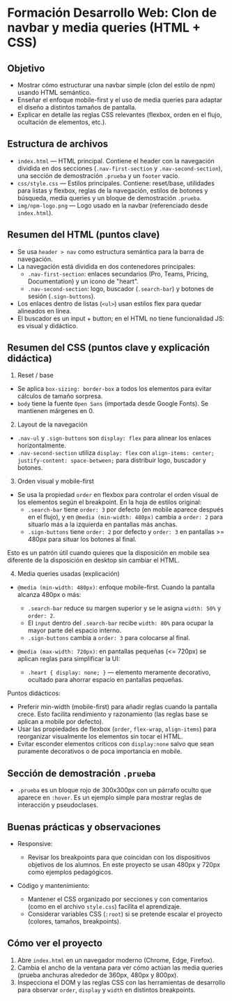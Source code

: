 
# Formación Desarrollo Web: Clon de navbar y media queries (HTML + CSS)

## Objetivo

- Mostrar cómo estructurar una navbar simple (clon del estilo de npm) usando HTML semántico.
- Enseñar el enfoque mobile-first y el uso de media queries para adaptar el diseño a distintos tamaños de pantalla.
- Explicar en detalle las reglas CSS relevantes (flexbox, orden en el flujo, ocultación de elementos, etc.).

## Estructura de archivos

- `index.html` — HTML principal. Contiene el header con la navegación dividida en dos secciones (`.nav-first-section` y `.nav-second-section`), una sección de demostración `.prueba` y un `footer` vacío.
- `css/style.css` — Estilos principales. Contiene: reset/base, utilidades para listas y flexbox, reglas de la navegación, estilos de botones y búsqueda, media queries y un bloque de demostración `.prueba`.
- `img/npm-logo.png` — Logo usado en la navbar (referenciado desde `index.html`).

## Resumen del HTML (puntos clave)

- Se usa `header > nav` como estructura semántica para la barra de navegación.
- La navegación está dividida en dos contenedores principales:
	- `.nav-first-section`: enlaces secundarios (Pro, Teams, Pricing, Documentation) y un icono de "heart".
	- `.nav-second-section`: logo, buscador (`.search-bar`) y botones de sesión (`.sign-buttons`).
- Los enlaces dentro de listas (`<ul>`) usan estilos flex para quedar alineados en línea.
- El buscador es un input + button; en el HTML no tiene funcionalidad JS: es visual y didáctico.

## Resumen del CSS (puntos clave y explicación didáctica)

1) Reset / base

- Se aplica `box-sizing: border-box` a todos los elementos para evitar cálculos de tamaño sorpresa.
- `body` tiene la fuente `Open Sans` (importada desde Google Fonts). Se mantienen márgenes en 0.

2) Layout de la navegación

- `.nav-ul` y `.sign-buttons` son `display: flex` para alinear los enlaces horizontalmente.
- `.nav-second-section` utiliza `display: flex` con `align-items: center; justify-content: space-between;` para distribuir logo, buscador y botones.

3) Orden visual y mobile-first

- Se usa la propiedad `order` en flexbox para controlar el orden visual de los elementos según el breakpoint. En la hoja de estilos original:
	- `.search-bar` tiene `order: 3` por defecto (en mobile aparece después en el flujo), y en `@media (min-width: 480px)` cambia a `order: 2` para situarlo más a la izquierda en pantallas más anchas.
	- `.sign-buttons` tiene `order: 2` por defecto y `order: 3` en pantallas >= 480px para situar los botones al final.

Esto es un patrón útil cuando quieres que la disposición en mobile sea diferente de la disposición en desktop sin cambiar el HTML.

4) Media queries usadas (explicación)

- `@media (min-width: 480px)`: enfoque mobile-first. Cuando la pantalla alcanza 480px o más:
	- `.search-bar` reduce su margen superior y se le asigna `width: 50%` y `order: 2`.
	- El `input` dentro del `.search-bar` recibe `width: 80%` para ocupar la mayor parte del espacio interno.
	- `.sign-buttons` cambia a `order: 3` para colocarse al final.

- `@media (max-width: 720px)`: en pantallas pequeñas (<= 720px) se aplican reglas para simplificar la UI:
	- `.heart { display: none; }` — elemento meramente decorativo, ocultado para ahorrar espacio en pantallas pequeñas.

Puntos didácticos:

- Preferir min-width (mobile-first) para añadir reglas cuando la pantalla crece. Esto facilita rendimiento y razonamiento (las reglas base se aplican a mobile por defecto).
- Usar las propiedades de flexbox (`order`, `flex-wrap`, `align-items`) para reorganizar visualmente los elementos sin tocar el HTML.
- Evitar esconder elementos críticos con `display:none` salvo que sean puramente decorativos o de poca importancia en mobile.

## Sección de demostración `.prueba`

- `.prueba` es un bloque rojo de 300x300px con un párrafo oculto que aparece en `:hover`. Es un ejemplo simple para mostrar reglas de interacción y pseudoclases.

## Buenas prácticas y observaciones

- Responsive:
	- Revisar los breakpoints para que coincidan con los dispositivos objetivos de los alumnos. En este proyecto se usan 480px y 720px como ejemplos pedagógicos.

- Código y mantenimiento:
	- Mantener el CSS organizado por secciones y con comentarios (como en el archivo `style.css`) facilita el aprendizaje.
	- Considerar variables CSS (`:root`) si se pretende escalar el proyecto (colores, tamaños, breakpoints).

## Cómo ver el proyecto

1. Abre `index.html` en un navegador moderno (Chrome, Edge, Firefox).
2. Cambia el ancho de la ventana para ver cómo actúan las media queries (prueba anchuras alrededor de 360px, 480px y 800px).
3. Inspecciona el DOM y las reglas CSS con las herramientas de desarrollo para observar `order`, `display` y `width` en distintos breakpoints.